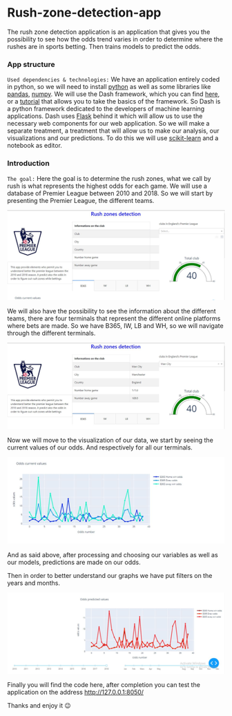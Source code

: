 # Rush-zone-detection-app
The rush zone detection application is an application that gives you the possibility to see how the odds trend varies in order to determine where the rushes are in sports betting. Then trains models to predict the odds. 

### App structure
`Used dependencies & technologies:` We have an application entirely coded in python, so we will need to install [python](https://www.python.org/downloads/) as well as some libraries like [pandas](https://pandas.pydata.org/), [numpy](https://numpy.org/install/). We will use the Dash framework, which you can find [here](https://dash.plotly.com/dash-enterprise), or a [tutorial](https://dash.plotly.com/installation) that allows you to take the basics of the framework. So Dash is a python framework dedicated to the developers of machine learning applications. Dash uses [Flask](https://flask.palletsprojects.com/en/2.0.x/) behind it which will allow us to use the necessary web components for our web application. 
So we will make a separate treatment, a treatment that will allow us to make our analysis, our visualizations and our predictions. To do this we will use [scikit-learn](https://scikit-learn.org/stable/) and a notebook as editor.

### Introduction 
`The goal:` Here the goal is to determine the rush zones, what we call by rush is what represents the highest odds for each game. We will use a database of Premier League between 2010 and 2018. So we will start by presenting the Premier League, the different teams.

![](https://github.com/destoone/Rush-zone-detection-app/blob/main/rush_1.JPG)

We will also have the possibility to see the information about the different teams, there are four terminals that represent the different online platforms where bets are made. So we have B365, IW, LB and WH, so we will navigate through the different terminals. 

![](https://github.com/destoone/Rush-zone-detection-app/blob/main/rush_2.JPG)

Now we will move to the visualization of our data, we start by seeing the current values of our odds. And respectively for all our terminals.

![](https://github.com/destoone/Rush-zone-detection-app/blob/main/rush_3.JPG)

And as said above, after processing and choosing our variables as well as our models, predictions are made on our odds.

Then in order to better understand our graphs we have put filters on the years and months.

![](https://github.com/destoone/Rush-zone-detection-app/blob/main/rush_4.JPG)

Finally you will find the code here, after completion you can test the application on the address http://127.0.0.1:8050/


Thanks and enjoy it 😉
